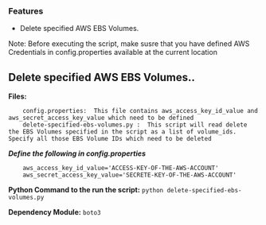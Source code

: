 ### Features

-  Delete specified AWS EBS Volumes.

Note: Before executing the script, make susre that you have defined AWS Credentials in config.properties available at the current location

Delete specified AWS EBS Volumes..
-------------

**Files:** 
```
    config.properties:  This file contains aws_access_key_id_value and aws_secret_access_key_value which need to be defined 
    delete-specified-ebs-volumes.py :  This script will read delete the EBS Volumes specified in the script as a list of volume_ids. Specify all those EBS Volume IDs which need to be deleted
```
***Define the following in config.properties*** 

```
	aws_access_key_id_value='ACCESS-KEY-OF-THE-AWS-ACCOUNT'
	aws_secret_access_key_value='SECRETE-KEY-OF-THE-AWS-ACCOUNT'

```

**Python Command to the run the script:**
`python delete-specified-ebs-volumes.py`

**Dependency Module:**
`boto3`

